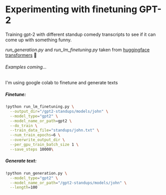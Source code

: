 # Experimenting with finetuning GPT-2

Training gpt-2 with different standup comedy transcripts to see if it can come up with something funny.

_run_generation.py_ and _run_lm_finetuning.py_ taken from [huggingface transformers](https://github.com/huggingface/transformers/tree/master/examples) 🦄 

###### Examples coming...

I'm using google colab to finetune and generate texts

##### Finetune: 
```bash
!python run_lm_finetuning.py \
  --output_dir="/gpt2-standups/models/john" \
  --model_type="gpt2" \
  --model_name_or_path=gpt2 \
  --do_train \
  --train_data_file="standups/john.txt" \
  --num_train_epochs=6 \
  --overwrite_output_dir \
  --per_gpu_train_batch_size 1 \
  --save_steps 10000\
```

##### Generate text: 
```bash
!python run_generation.py \
  --model_type="gpt2" \
  --model_name_or_path="/gpt2-standups/models/john" \
  --length=100
```